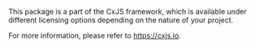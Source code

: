 This package is a part of the CxJS framework, which is available under
different licensing options depending on the nature of your project.

For more information, please refer to https://cxjs.io.